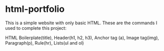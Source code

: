 # html-portfolio
This is a simple website with only basic HTML. These are the commands I used to complete this project:

HTML Boilerplate(title),
Header(h1, h2, h3),
Anchor tag (a),
Image tag(img),
Paragraph(p),
Rule(hr),
Lists(ul and ol)
